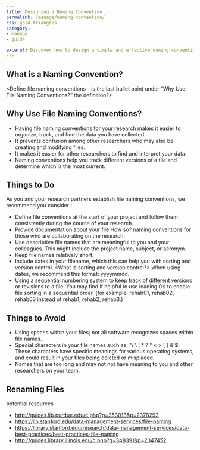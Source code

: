 ```yaml
---
title: Designing a Naming Convention
permalink: /manage/naming-convention/
css: gold-triangles
category: 
- manage
- guide

excerpt: Discover how to design a simple and effective naming convention for your project
---
```


## What is a Naming Convention? 

<Define file naming conventions – is the last bullet point under “Why Use File Naming Conventions?” the definition?>

## Why Use File Naming Conventions?

+ Having file naming conventions for your research makes it easier to organize, track, and find the data you have collected.
+ It prevents confusion among other researchers who may also be creating and modifying files.
+ It makes it easier for other researchers to find and interpret your data.
+ Naming conventions help you track different versions of a file and determine which is the most current.

## Things to Do 

As you and your research partners establish file naming conventions, we recommend you consider <these guidelines>:

+ Define file conventions at the start of your project and follow them consistently during the course of your research.
+ Provide documentation about your file How so? naming conventions for those who are collaborating on the research.
+ Use descriptive file names that are meaningful to you and your colleagues. This might include the project name, subject, or acronym.
+ Keep file names relatively short.
+ Include dates in your filename, which this can help you with sorting and version control. <What is sorting and version control?> When using dates, we recommend this format: yyyymmdd.
+ Using a sequential numbering system to keep track of different versions or revisions to a file. You may find if helpful to use leading 0’s to enable file sorting in a sequential order. (for example: rehab01, rehab02, rehab03 instead of rehab1, rehab2, rehab3.)

## Things to Avoid 

+ Using spaces within your files; not all software recognizes spaces within file names.
+ Special characters in your file names such as: "/ \ : * ? " < > [ ] & $. These characters have specific meanings for various operating systems, and could result in your files being deleted or misplaced.
+ Names that are too long and may not not have meaning to you and other researchers on your team.

## Renaming Files 

potential resources

+ http://guides.lib.purdue.edu/c.php?g=353013&p=2378293
+ https://lib.stanford.edu/data-management-services/file-naming
+ https://library.stanford.edu/research/data-management-services/data-best-practices/best-practices-file-naming
+ http://guides.library.illinois.edu/c.php?g=348391&p=2347452